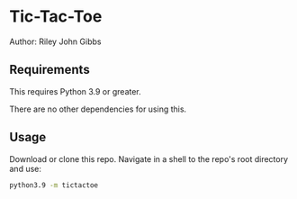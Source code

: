 # Tic-Tac-Toe

Author: Riley John Gibbs

## Requirements

This requires Python 3.9 or greater.

There are no other dependencies for using this.

## Usage

Download or clone this repo. Navigate in a shell to the repo's root directory and use:

```bash
python3.9 -m tictactoe
```
